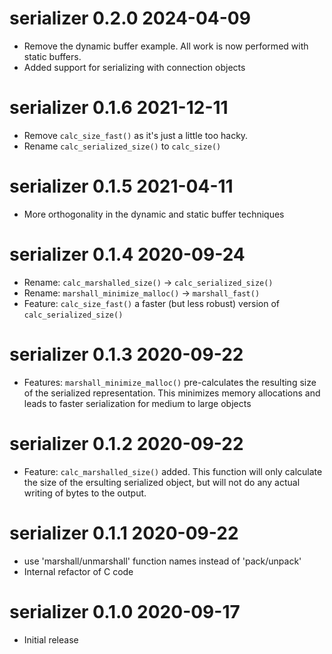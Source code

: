 
# serializer 0.2.0   2024-04-09

* Remove the dynamic buffer example. All work is now performed with static buffers.
* Added support for serializing with connection objects

# serializer 0.1.6   2021-12-11

* Remove `calc_size_fast()` as it's just a little too hacky.
* Rename `calc_serialized_size()` to `calc_size()`

# serializer 0.1.5   2021-04-11

* More orthogonality in the dynamic and static buffer techniques

# serializer 0.1.4   2020-09-24

* Rename: `calc_marshalled_size()` -> `calc_serialized_size()`
* Rename: `marshall_minimize_malloc()` -> `marshall_fast()`
* Feature: `calc_size_fast()` a faster (but less robust) version of 
  `calc_serialized_size()`

# serializer 0.1.3   2020-09-22

* Features: `marshall_minimize_malloc()` pre-calculates the resulting size of 
  the serialized representation. This minimizes memory allocations and 
  leads to faster serialization for medium to large objects

# serializer 0.1.2   2020-09-22

* Feature: `calc_marshalled_size()` added. This function will only calculate
  the size of the ersulting serialized object, but will not do any actual
  writing of bytes to the output.

# serializer 0.1.1   2020-09-22

* use 'marshall/unmarshall' function names instead of 'pack/unpack'
* Internal refactor of C code

# serializer 0.1.0   2020-09-17

* Initial release
